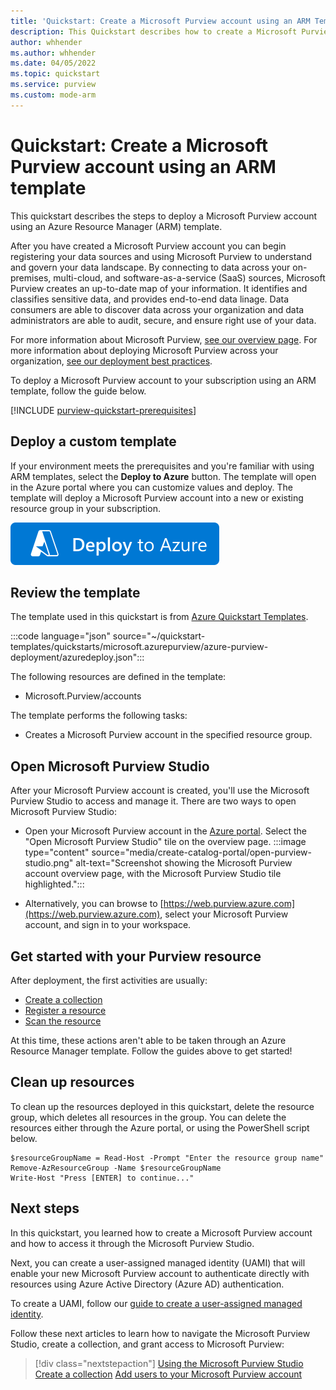 ```yaml
---
title: 'Quickstart: Create a Microsoft Purview account using an ARM Template'
description: This Quickstart describes how to create a Microsoft Purview account using an ARM Template.
author: whhender
ms.author: whhender
ms.date: 04/05/2022
ms.topic: quickstart
ms.service: purview
ms.custom: mode-arm
---
```


# Quickstart: Create a Microsoft Purview account using an ARM template

This quickstart describes the steps to deploy a Microsoft Purview account using an Azure Resource Manager (ARM) template. 

After you have created a Microsoft Purview account you can begin registering your data sources and using Microsoft Purview to understand and govern your data landscape. By connecting to data across your on-premises, multi-cloud, and software-as-a-service (SaaS) sources, Microsoft Purview creates an up-to-date map of your information. It identifies and classifies sensitive data, and provides end-to-end data linage. Data consumers are able to discover data across your organization and data administrators are able to audit, secure, and ensure right use of your data.

For more information about Microsoft Purview, [see our overview page](overview.md). For more information about deploying Microsoft Purview across your organization, [see our deployment best practices](deployment-best-practices.md).

To deploy a Microsoft Purview account to your subscription using an ARM template, follow the guide below.

[!INCLUDE [purview-quickstart-prerequisites](includes/purview-quickstart-prerequisites.md)]

## Deploy a custom template

If your environment meets the prerequisites and you're familiar with using ARM templates, select the **Deploy to Azure** button. The template will open in the Azure portal where you can customize values and deploy.
The template will deploy a Microsoft Purview account into a new or existing resource group in your subscription.

[![Deploy to Azure](../media/template-deployments/deploy-to-azure.svg)](https://portal.azure.com/#create/Microsoft.Template/uri/https%3A%2F%2Fraw.githubusercontent.com%2FAzure%2Fazure-quickstart-templates%2Fmaster%2Fquickstarts%2Fmicrosoft.azurepurview%2Fazure-purview-deployment%2Fazuredeploy.json)


## Review the template

The template used in this quickstart is from [Azure Quickstart Templates](https://azure.microsoft.com/resources/templates/data-share-share-storage-account/).

<!--- Below link needs to be updated to Purview quickstart, which I'm currently working on. --->
:::code language="json" source="~/quickstart-templates/quickstarts/microsoft.azurepurview/azure-purview-deployment/azuredeploy.json":::

The following resources are defined in the template:

* Microsoft.Purview/accounts

The template performs the following tasks:

* Creates a Microsoft Purview account in the specified resource group.

## Open Microsoft Purview Studio

After your Microsoft Purview account is created, you'll use the Microsoft Purview Studio to access and manage it. There are two ways to open Microsoft Purview Studio:

* Open your Microsoft Purview account in the [Azure portal](https://portal.azure.com). Select the "Open Microsoft Purview Studio" tile on the overview page.
    :::image type="content" source="media/create-catalog-portal/open-purview-studio.png" alt-text="Screenshot showing the Microsoft Purview account overview page, with the Microsoft Purview Studio tile highlighted.":::

* Alternatively, you can browse to [https://web.purview.azure.com](https://web.purview.azure.com), select your Microsoft Purview account, and sign in to your workspace.

## Get started with your Purview resource

After deployment, the first activities are usually:

* [Create a collection](quickstart-create-collection.md)
* [Register a resource](azure-purview-connector-overview.md)
* [Scan the resource](concept-scans-and-ingestion.md)

At this time, these actions aren't able to be taken through an Azure Resource Manager template. Follow the guides above to get started!

## Clean up resources

To clean up the resources deployed in this quickstart, delete the resource group, which deletes all resources in the group.
You can delete the resources either through the Azure portal, or using the PowerShell script below.

```azurepowershell-interactive
$resourceGroupName = Read-Host -Prompt "Enter the resource group name"
Remove-AzResourceGroup -Name $resourceGroupName
Write-Host "Press [ENTER] to continue..."
```

## Next steps

In this quickstart, you learned how to create a Microsoft Purview account and how to access it through the Microsoft Purview Studio.

Next, you can create a user-assigned managed identity (UAMI) that will enable your new Microsoft Purview account to authenticate directly with resources using Azure Active Directory (Azure AD) authentication.

To create a UAMI, follow our [guide to create a user-assigned managed identity](manage-credentials.md#create-a-user-assigned-managed-identity).

Follow these next articles to learn how to navigate the Microsoft Purview Studio, create a collection, and grant access to Microsoft Purview:

> [!div class="nextstepaction"]
> [Using the Microsoft Purview Studio](use-azure-purview-studio.md)
> [Create a collection](quickstart-create-collection.md)
> [Add users to your Microsoft Purview account](catalog-permissions.md)
